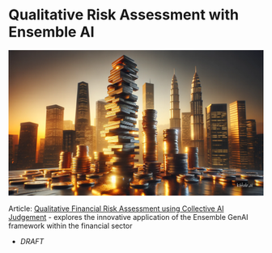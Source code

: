 # Qualitative Risk Assessment with Ensemble AI

<banner class="page-header" role="banner">
  <img src="../assets/images/risk_assessment.png" alt="Banner Image" style="">
</banner>

Article: [Qualitative Financial Risk Assessment using Collective AI Judgement](Risks) - explores the innovative application of the Ensemble GenAI framework within the financial sector
  - *DRAFT*


